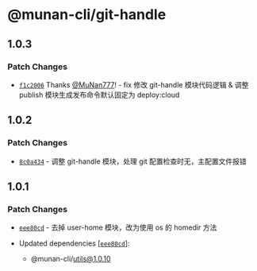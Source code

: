 # @munan-cli/git-handle

## 1.0.3

### Patch Changes

- [`f1c2006`](https://github.com/MuNan777/munan-cli/commit/f1c2006d8a3ac256885f0d560c9059a3bf1506b7) Thanks [@MuNan777](https://github.com/MuNan777)! - fix 修改 git-handle 模块代码逻辑 & 调整 publish 模块生成发布命令默认固定为 deploy:cloud

## 1.0.2

### Patch Changes

- [`8c0a434`](https://github.com/MuNan777/munan-cli/commit/8c0a4349ae9ab01cd6fb6fa8aabeba649427bbbd) - 调整 git-handle 模块，处理 git 配置检查时无，主配置文件报错

## 1.0.1

### Patch Changes

- [`eee80cd`](https://github.com/MuNan777/munan-cli/commit/eee80cd81b6721cfde59bc4bfe280eeabf457202) - 去掉 user-home 模块，改为使用 os 的 homedir 方法

- Updated dependencies [[`eee80cd`](https://github.com/MuNan777/munan-cli/commit/eee80cd81b6721cfde59bc4bfe280eeabf457202)]:
  - @munan-cli/utils@1.0.10
